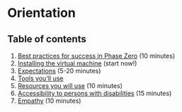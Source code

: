 # Orientation

## Table of contents

1. [Best practices for success in Phase Zero](/1-best-practices/) (10 minutes)
2. [Installing the virtual machine](/2-installation/) (start now!)
3. [Expectations](/3-expectations/) (5-20 minutes)
4. [Tools you'll use](/4-tools/)
5. [Resources you will use](/5-resources/) (10 minutes)
6. [Accessibility to persons with disabilities](/6-accessibility/) (15 minutes)
7. [Empathy](/7-empathy/) (10 minutes)
